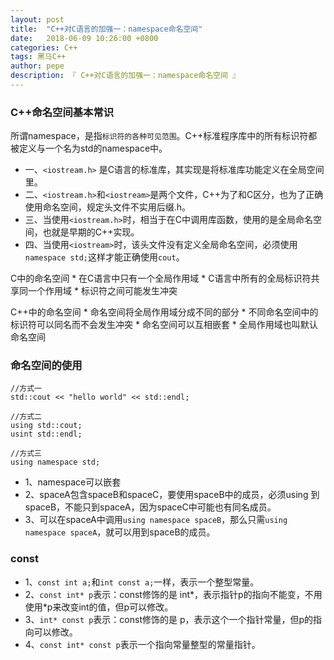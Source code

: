 ```yaml
---
layout: post
title:  "C++对C语言的加强一：namespace命名空间"
date:   2018-06-09 10:26:00 +0800
categories: C++
tags: 黑马C++
author: pepe
description: 『 C++对C语言的加强一：namespace命名空间 』
---
```


### C++命名空间基本常识

所谓namespace，是指`标识符的各种可见范围`。C++标准程序库中的所有标识符都被定义与一个名为std的namespace中。

* 一、`<iostream.h>` 是C语言的标准库，其实现是将标准库功能定义在全局空间里。
* 二、`<iostream.h>`和`<iostream>`是两个文件，C++为了和C区分，也为了正确使用命名空间，规定头文件不实用后缀.h。
* 三、当使用`<iostream.h>`时，相当于在C中调用库函数，使用的是全局命名空间，也就是早期的C++实现。
* 四、当使用`<iostream>`时，该头文件没有定义全局命名空间，必须使用`namespace std;`这样才能正确使用`cout`。

C中的命名空间
    * 在C语言中只有一个全局作用域
    * C语言中所有的全局标识符共享同一个作用域
    * 标识符之间可能发生冲突

C++中的命名空间
    * 命名空间将全局作用域分成不同的部分
    * 不同命名空间中的标识符可以同名而不会发生冲突
    * 命名空间可以互相嵌套
    * 全局作用域也叫默认命名空间
    
    
### 命名空间的使用

```
//方式一
std::cout << "hello world" << std::endl;

//方式二
using std::cout;
usint std::endl;

//方式三
using namespace std;
```
* 1、namespace可以嵌套
* 2、spaceA包含spaceB和spaceC，要使用spaceB中的成员，必须using 到 spaceB，不能只到spaceA，因为spaceC中可能也有同名成员。
* 3、可以在spaceA中调用`using namespace spaceB`，那么只需`using namespace spaceA`，就可以用到spaceB的成员。












### const

* 1、`const int a;`和`int const a;`一样，表示一个整型常量。
* 2、`const int* p`表示：const修饰的是 int*，表示指针p的指向不能变，不用使用*p来改变int的值，但p可以修改。
* 3、`int* const p`表示：const修饰的是 p，表示这个一个指针常量，但p的指向可以修改。
* 4、`const int* const p`表示一个指向常量整型的常量指针。















